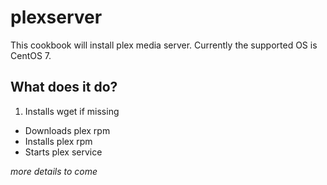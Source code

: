 # plexserver

This cookbook will install plex media server. Currently the supported OS is CentOS 7.

## What does it do?

1. Installs wget if missing
- Downloads plex rpm
- Installs plex rpm
- Starts plex service

*more details to come*
